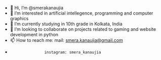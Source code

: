 - 👋 Hi, I’m @smerakanaujia
- 👀 I’m interested in artificial intellegence, programming and computer graphics
- 🌱 I’m currently studying in 10th grade in Kolkata, India
- 💞️ I’m looking to collaborate on projects related to gaming and website development in python
- 📫 How to reach me: mail: smera.kanaujia@gmail.com
-                    instagram: smera_kanaujia

<!---
smerakanaujia/smerakanaujia is a ✨ special ✨ repository because its `README.md` (this file) appears on your GitHub profile.
You can click the Preview link to take a look at your changes.
--->

